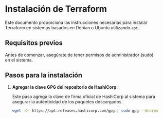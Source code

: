 # Instalación de Terraform

Este documento proporciona las instrucciones necesarias para instalar Terraform en sistemas basados en Debian o Ubuntu utilizando `apt`.

## Requisitos previos

Antes de comenzar, asegúrate de tener permisos de administrador (sudo) en el sistema.

## Pasos para la instalación

1. **Agregar la clave GPG del repositorio de HashiCorp**:

   Este paso agrega la clave de firma oficial de HashiCorp al sistema para asegurar la autenticidad de los paquetes descargados.

   ```bash
   wget -O- https://apt.releases.hashicorp.com/gpg | sudo gpg --dearmor -o /usr/share/keyrings/hashicorp-archive-keyring.gpg

